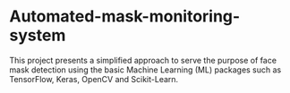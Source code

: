 # Automated-mask-monitoring-system
This project presents a simplified approach to serve the  purpose of face mask detection using the basic Machine Learning (ML) packages such as TensorFlow, Keras, OpenCV and Scikit-Learn.
